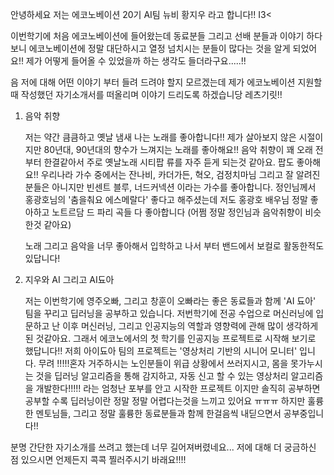 안녕하세요 저는 에코노베이션 20기 AI팀 뉴비 황지우 라고 합니다!! I3<

이번학기에 처음 에코노베이션에 들어왔는데 동료분들 그리고 선배 분들과 이야기 하다보니 에코노베이션에 정말 대단하시고 열정 넘치시는 분들이 많다는 것을 알게 되었어요!! 제가 어떻게 들어올 수 있었을까 하는 생각도 들더라구요.....!!

음 저에 대해 어떤 이야기 부터 들려 드려야 할지 모르겠는데 제가 에코노베이션 지원할 때 작성했던 자기소개서를 떠올리며 이야기 드리도록 하겠습니당 레츠기릿!!

1. 음악 취향 

   저는 약간 큼큼하고 옛날 냄새 나는 노래를 좋아합니다!! 제가 살아보지 않은 시절이지만 80년대, 90년대의 향수가 느껴지는 노래를 좋아해요!! 음악 취향이 꽤 오래 전부터 한결같아서 주로 옛날노래 시티팝 류를 자주 듣게 되는것 같아요. 팝도 좋아해요!! 우리나라 가수 중에서는 잔나비, 카더가든, 혁오, 검정치마님 그리고 잘 알려진 분들은 아니지만 빈센트 블루, 너드커넥션 이라는 가수를 좋아합니다. 정인님께서 홍광호님의 '춤을춰요 에스메랄다' 좋다고 해주셨는데 저도 홍광호 배우님 정말 좋아하고 노트르담 드 파리 곡들 다 좋아합니다 (어쩜 정말 정인님과 음악취향이 비슷한것 같아요)

   노래 그리고 음악을 너무 좋아해서 입학하고 나서 부터 밴드에서 보컬로 활동한적도 있답니다!

2. 지우와 AI 그리고 AI됴아

   저는 이번학기에 영주오빠, 그리고 창훈이 오빠라는 좋은 동료들과 함께 'AI 됴아' 팀을 꾸리고 딥러닝을 공부하고 있습니다. 저번학기에 전공 수업으로 머신러닝에 입문하고 난 이후 머신러닝, 그리고 인공지능의 역할과 영향력에 관해 많이 생각하게 된 것같아요. 그래서 에코노에서의 첫 학기를 인공지능 프로젝트로 시작해 보기로 했답니다!! 저희 아이됴아 팀의 프로젝트는 '영상처리 기반의 시니어 모니터' 입니다. 무려 !!!!!혼자 거주하시는 노인분들이 위급 상황에서 쓰러지시고, 몸을 못가누시는 것을 딥러닝 알고리즘을 통해 감지하고, 자동 신고 할 수 있는 영상처리 알고리즘을 개발한다!!!!! 라는 엄청난 포부를 안고 시작한 프로젝트 이지만 솔직히 공부하면 공부할 수록 딥러닝이란 정말 정말 어렵다는것을 느끼고 있어요 ㅠㅠㅠ 하지만 훌륭한 멘토님들, 그리고 정말 훌륭한 동료분들과 함께 한걸음씩 내딛으면서 공부중입니다!!

분명 간단한 자기소개를 쓰려고 했는데 너무 길어져버렸네요... 저에 대해 더 궁금하신 점 있으시면 언제든지 콕콕 찔러주시기 바래요!!!!
